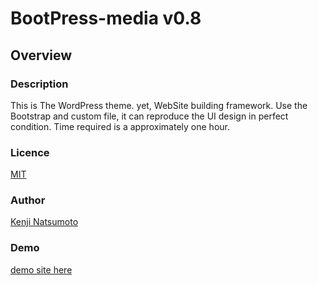 # BootPress-media v0.8  

## Overview

### Description  

This is The WordPress theme. yet, WebSite building framework. Use the Bootstrap and custom file, it can reproduce the UI design in perfect condition. Time required is a approximately one hour.

### Licence  

[MIT](https://github.com/tcnksm/tool/blob/master/LICENCE)

### Author  

[Kenji Natsumoto](http://na2ken.com)

### Demo

[demo site here](http://bp-media.iaowd.com/)
